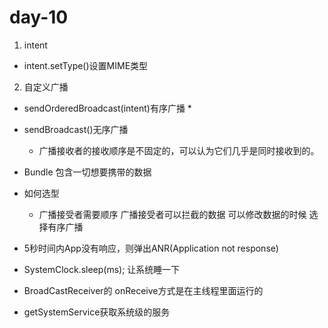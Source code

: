 # day-10

1. intent

* intent.setType()设置MIME类型

2. 自定义广播

* sendOrderedBroadcast(intent)有序广播
  *  

* sendBroadcast()无序广播
  * 广播接收者的接收顺序是不固定的，可以认为它们几乎是同时接收到的。

* Bundle 包含一切想要携带的数据

* 如何选型
  * 广播接受者需要顺序 广播接受者可以拦截的数据 可以修改数据的时候 选择有序广播


* 5秒时间内App没有响应，则弹出ANR(Application not response)

* SystemClock.sleep(ms); 让系统睡一下

* BroadCastReceiver的 onReceive方式是在主线程里面运行的

* getSystemService获取系统级的服务
  

